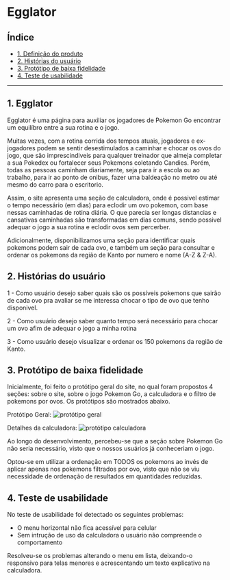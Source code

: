 # Egglator

## Índice

- [1. Definição do produto](#1-egglator)
- [2. Histórias do usuário](#2-histórias-do-usuário)
- [3. Protótipo de baixa fidelidade](#3-protótipo-de-baixa-fidelidade)
- [4. Teste de usabilidade](#4-teste-de-usabilidade)

---

## 1. Egglator

Egglator é uma página para auxiliar os jogadores de Pokemon Go encontrar um equilíbro entre a sua rotina e o jogo.

Muitas vezes, com a rotina corrida dos tempos atuais, jogadores e ex-jogadores podem se sentir desestimulados a caminhar e chocar os ovos do jogo, que são imprescindiveis para qualquer treinador que almeja completar a sua Pokedex ou fortalecer seus Pokemons coletando Candies.
Porém, todas as pessoas caminham diariamente, seja para ir a escola ou ao trabalho, para ir ao ponto de onibus, fazer uma baldeação no metro ou até mesmo do carro para o escritorio.

Assim, o site apresenta uma seção de calculadora, onde é possivel estimar o tempo necessário (em dias) para eclodir um ovo pokemon, com base nessas caminhadas de rotina diária. O que parecia ser longas distancias e cansativas caminhadas são transformadas em dias comuns, sendo possivel adequar o jogo a sua rotina e eclodir ovos sem percerber.

Adicionalmente, disponibilizamos uma seção para identificar quais pokemons podem sair de cada ovo, e também um seção para consultar e ordenar os pokemons da região de Kanto por numero e nome (A-Z & Z-A).

## 2. Histórias do usuário

1 - Como usuário desejo saber quais são os possíveis pokemons que sairão de cada ovo pra avaliar se me interessa chocar o tipo de ovo que tenho disponivel.

2 - Como usuário desejo saber quanto tempo será necessário para chocar um ovo afim de adequar o jogo a minha rotina

3 - Como usuário desejo visualizar e ordenar os 150 pokemons da região de Kanto.

## 3. Protótipo de baixa fidelidade

Inicialmente, foi feito o protótipo geral do site, no qual foram propostos 4 seções: sobre o site, sobre o jogo Pokemon Go, a calculadora e o filtro de pokemons por ovos. Os protótipos são mostrados abaixo.

Protótipo Geral:
![protótipo geral](https://trello-attachments.s3.amazonaws.com/5d77cf88d423548d714adb4f/5d77d156b76d8c467c141c6a/73492c411f4dfdd1824506b28b3c561c/prototipo_geral.jpeg)

Detalhes da calculadora:
![protótipo calculadora](https://trello-attachments.s3.amazonaws.com/5d77cf88d423548d714adb4f/5d77d156b76d8c467c141c6a/6b987e6f8f49c0e62aa952124ee0987e/WhatsApp_Image_2019-09-11_at_14.16.39.jpeg)

Ao longo do desenvolvimento, percebeu-se que a seção sobre Pokemon Go não seria necessário, visto que o nossos usuários já conheceriam o jogo.

Optou-se em utilizar a ordenação em TODOS os pokemons ao invés de aplicar apenas nos pokemons filtrados por ovo, visto que não se viu necessidade de ordenação de resultados em quantidades reduzidas.

## 4. Teste de usabilidade

No teste de usabilidade foi detectado os seguintes problemas:

- O menu horizontal não fica acessível para celular
- Sem intrução de uso da calculadora o usuário não compreende o comportamento

Resolveu-se os problemas alterando o menu em lista, deixando-o responsivo para telas menores e acrescentando um texto explicativo na calculadora.
